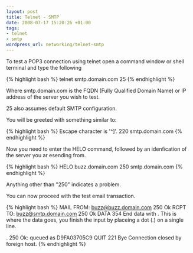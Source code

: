 ```yaml
--- 
layout: post
title: Telnet - SMTP
date: 2008-07-17 15:20:26 +01:00
tags: 
- telnet
- smtp
wordpress_url: networking/telnet-smtp
---
```

To test a POP3 connection using telnet open a command window or shell terminal and type the following

{% highlight bash %}
telnet smtp.domain.com 25
{% endhighlight %}

Where smtp.domain.com is the FQDN (Fully Qualified Domain Name) or IP address of the server you wish to test.

25 also assumes default SMTP configuration.

You will be greeted with something similar to:

{% highlight bash %}
Escape character is '^]'.
220 smtp.domain.com
{% endhighlight %}

Now you need to enter the HELO command, followed by an idenfication of the server you ar esending from.

{% highlight bash %}
HELO buzz.domain.com
250 smtp.domain.com
{% endhighlight %}

Anything other than "250" indicates a problem.

You can now proceed with the test email transaction.

{% highlight bash %}
MAIL FROM: buzz@buzz.domain.com
250 Ok
RCPT TO: buzz@smtp.domain.com
250 Ok
DATA
354 End data with <CR><LF>.<CR><LF>
This is where the data goes, you finish the input by placeing a dot (.) on a single line.


.
250 Ok: queued as D9FA03705C9
QUIT
221 Bye
Connection closed by foreign host.
{% endhighlight %}
